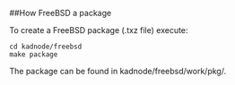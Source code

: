 ##How FreeBSD a package

To create a FreeBSD package (.txz file) execute:

```
cd kadnode/freebsd
make package
```

The package can be found in kadnode/freebsd/work/pkg/.
